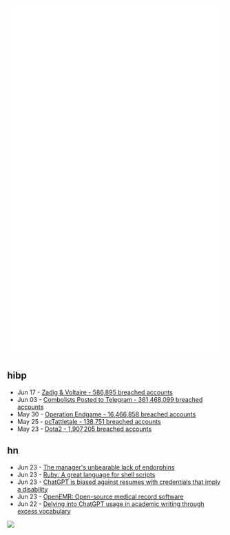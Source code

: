 ![Metrics](https://raw.githubusercontent.com/phixion/phixion/master/metrics.svg)

## hibp

<!--
for https://github.com/phixion/phixion/blob/main/.github/workflows/feeds.yml
-->
<!--START_SECTION:haveibeenpwnd-->
- Jun 17 - [Zadig & Voltaire - 586,895 breached accounts](https://haveibeenpwned.com/PwnedWebsites#ZadigVoltaire)
- Jun 03 - [Combolists Posted to Telegram - 361,468,099 breached accounts](https://haveibeenpwned.com/PwnedWebsites#TelegramCombolists)
- May 30 - [Operation Endgame - 16,466,858 breached accounts](https://haveibeenpwned.com/PwnedWebsites#OperationEndgame)
- May 25 - [pcTattletale - 138,751 breached accounts](https://haveibeenpwned.com/PwnedWebsites#pcTattletale)
- May 23 - [Dota2 - 1,907,205 breached accounts](https://haveibeenpwned.com/PwnedWebsites#Dota2)
<!--END_SECTION:haveibeenpwnd-->

## hn

<!--
for https://github.com/phixion/phixion/blob/main/.github/workflows/feeds.yml
-->
<!--START_SECTION:hn-->
- Jun 23 - [The manager's unbearable lack of endorphins](https://jamie.ideasasylum.com/2024/06/21/the-manager-s-unbearable-lack-of-endorphins)
- Jun 23 - [Ruby: A great language for shell scripts](https://lucasoshiro.github.io/posts-en/2024-06-17-ruby-shellscript/)
- Jun 23 - [ChatGPT is biased against resumes with credentials that imply a disability](https://www.washington.edu/news/2024/06/21/chatgpt-ai-bias-ableism-disability-resume-cv/)
- Jun 23 - [OpenEMR: Open-source medical record software](https://www.open-emr.org/)
- Jun 22 - [Delving into ChatGPT usage in academic writing through excess vocabulary](https://arxiv.org/abs/2406.07016)
<!--END_SECTION:hn-->

<!--
for https://yhype.me
-->
![](https://hit.yhype.me/github/profile?user_id=13013670)
